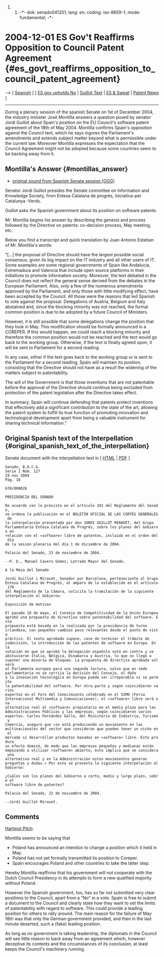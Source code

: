 1.  1.  -\*- dok: senado041201; lang: en; coding: iso-8859-1; mode:
        fundamental; -\*-

# 2004-12-01 ES Gov\'t Reaffirms Opposition to Council Patent Agreement {#es_govt_reaffirms_opposition_to_council_patent_agreement}

\--\> \[ [ Spanish](Senado041201Es "wikilink") \] \[ [ ES gov upholds
No](Esgov041126En "wikilink") \| [ Guillot
Text](Guillot041201En "wikilink") \| [ ES & Swpat](SwpatesEn "wikilink")
\| [ Patent News](SwpatcninoEn "wikilink") \]

------------------------------------------------------------------------

During a plenary session of the spanish Senate on 1st of December 2004,
the industry minister José Montilla answers a question posed by senator
Jordi Guillot about Spain\'s position on the EU Council\'s software
patent agreement of the 18th of May 2004. Montilla confirms Spain\'s
opposition against the Council text, which he says ingores the
Parliament\'s amendments and extends subject matter beyond what is
permissible under the current law. Moreover Montilla expresses the
expectation that the Council Agreement might not be adopted because some
countries seem to be backing away from it.

## Montilla\'s Answer {#montillas_answer}

-   [original sound from Spanish Senate session
    (OGG)](http://www.ffii.org/~bkaindl/Media/Spain/S000040_023_01_029.ogg "wikilink")

Senator Jordi Guillot presides the Senate committee on Information and
Knowledge Society, from Entesa Catalana de progrés, Iniciativa-per
Catalunya -Verds.

Guillot asks the Spanish government about its position on software
patents.

Mr. Montilla begins his answer by describing the genesis and process
followed by the Directive on patents: co-decision process, May meeting,
etc.

Below you find a transcript and quick translation by Juan Antonio
Esteban of Mr. Montilla\'s words:

\"\[\...\] the proposal of Directive should have the largest possible
social consensus, given its big impact on the IT industry and all other
users of IT. Some examples are some regional governments of Spain like
Andalucia, Extremadura and Valencia that include open source platforms
in their initiatives to promote information society. Moreover, the text
debated in the Council does not reflect the general sense derived from
the debates in the European Parliament. Also, only a few of the numerous
amendments approved by the Parliament, and only those with little
modifying effect, have been accepted by the Council. All those were the
reasons that led Spanish to vote against the proposal. Delegations of
Austria, Belgium and Italy abstained and, since the blocking minority
was not reached, the formal common position is due to be adopted by a
future Council of Ministers.

However, it is still possible that some delegations change the position
that they took in May. This modification should be formally announced in
a COREPER. If this would happen, we could reach a blocking minority and
therefore the common position would not be reached and the text would go
back to the working group. Otherwise, if the text is finally agreed
upon, it will be sent to Parliament for a second reading.

In any case, either if the text goes back to the working group or is
sent to the Parliament for a second reading, Spain will maintain its
position, consisting that the Directive should not have as a result the
widening of the matters subject to patentability.

The will of the Government is that those inventions that are not
patentable before the approval of the Directive should continue being
excluded from protection of the patent legislation after the Directive
takes effect.

In summary, Spain will continue defending that patents protect
inventions that effectively add a significant contribution to the state
of the art, allowing the patent system to fulfill its true function of
promoting innovation and technological development apart from being a
valuable instrument for sharing technical information.\"

## Original Spanish text of the Interpellation {#original_spanish_text_of_the_interpellation}

Senate document with the interpellation text in \[
[HTML](http://www.senado.es/legis8/publicaciones/html/maestro/index_I0127.html "wikilink")
\|
[PDF](http://www.senado.es/legis8/publicaciones/pdf/senado/bocg/I0127.PDF "wikilink")
\]

`Senado, B.O.C.G.`\
`Serie I Núm. 127`\
`29 nov 2004`\
`Pàg. 18`

`670/000026`

`PRESIDENCIA DEL SENADO`

`De acuerdo con lo previsto en el artículo 191 del Reglamento del Senado,`\
`se ordena la publicación en el BOLETIN OFICIAL DE LAS CORTES GENERALES de`\
`la interpelación presentada por don JORDI GUILLOT MIRAVET, del Grupo`\
`Parlamentario Entesa Catalana de Progrés, sobre los planes del Gobierno en`\
`relación con el «software» libre de patentes, incluida en el orden del día`\
`de la sesión plenaria del día 1 de diciembre de 2004.`

`Palacio del Senado, 23 de noviembre de 2004.`

`--P. D., Manuel Cavero Gómez, Letrado Mayor del Senado.`

`A la Mesa del Senado`

`Jordi Guillot i Miravet, Senador por Barcelona, perteneciente al Grupo`\
`Entesa Catalana de Progrés, al amparo de lo establecido en el artículo 170`\
`del Reglamento de la Cámara, solicita la tramitación de la siguiente`\
`interpelación al Gobierno.`

`Exposición de motivos`

`El pasado 18 de mayo, el Consejo de Competitividad de la Unión Europea`\
`aprobó una propuesta de directiva sobre patentabilidad del software. Esta`\
`propuesta está basada en la realizada por la presidencia de turno`\
`irlandesa, con pequeños cambios poco relevantes desde el punto de vista`\
`práctico. El texto aprobado supone, caso de terminar el trámite de`\
`codecisión, la introducción de las patentes de software en Europa. En la`\
`votación en que se aprobó la delegación española votó en contra y se`\
`abstuvieron Italia, Bélgica, Dinamarca y Austria, lo que no llegó a`\
`suponer una minoría de bloqueo. La propuesta de directiva aprobada volverá`\
`al Parlamento europeo para una segunda lectura, salvo que en sede`\
`parlamentaria no se corrija la decisión del Consejo, el daño`\
`a la innovación tecnológica en Europa puede ser irreparable si se permite`\
`la patentabilidad del software. Por otra parte y según coincidieron varios`\
`expertos en el Foro del Conocimiento celebrado en el SIMO (Feria`\
`Internacional Multimedia y Comunicaciones), el «software» libre será una`\
`alternativa real al «software» propietario en el medio plazo para las `\
`Administraciones Públicas y las empresas, según coincidieron varios`\
`expertos. Carlos Fernández Gallo, del Ministerio de Industria, Turismo y`\
`Comercio, aseguró que «se está produciendo un movimiento en las`\
`multinacionales del sector que consideran que pueden tener un nicho en el`\
`mercado si desarrollan productos basados en «software» libre. Esto produce`\
`un efecto dominó, de modo que las empresas pequeñas y medianas están`\
`empezando a utilizar «software» abierto; esto implica que se considera una`\
`alternativa real y en la Administración estos movimientos generan`\
`preguntas y dudas.» Por esto se presenta la siguiente interpelación al`\
`Gobierno:`

`¿Cuáles son los planes del Gobierno a corto, medio y largo plazo, sobre el`\
`software libre de patentes? `

`Palacio del Senado, 22 de noviembre de 2004.`

`--Jordi Guillot Miravet.`

## Comments

[ Hartmut Pilch](HartmutPilchEn "wikilink"):

Montilla seems to be saying that

-   Poland has announced an intention to change a position which it held
    in May.
-   Poland has not yet formally transmitted its position to Coreper.
-   Spain encourages Poland and other countries to take the latter step.

Hereby Montilla reaffirms that his government will not cooperate with
the Dutch Council Presidency in its attempts to form a new qualified
majority without Poland.

However the Spanish government, too, has so far not submitted very clear
positions to the Council, apart from a \"No\" in a vote. Spain is free
to submit a document to the Council and clearly state how they want to
set the limits of patentability with regard to software. This could
provide a leading position for others to rally around. The main reason
for the failure of May 18th was that only the German government
provided, and then in the last minute deserted, such a (fake) leading
position.

As long as no government is taking leadership, the diplomats in the
Council will see little reason to back away from an agreement which,
however deceptive its contents and the circumstances of its conclusion,
at least keeps the Council\'s machinery running.
